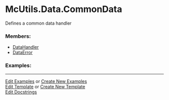 # <a id="McUtils.Data.CommonData">McUtils.Data.CommonData</a>
    
Defines a common data handler

### Members:

  - [DataHandler](CommonData/DataHandler.md)
  - [DataError](CommonData/DataError.md)

### Examples:



___

[Edit Examples](https://github.com/McCoyGroup/References/edit/gh-pages/Documentation/examples/McUtils/Data/CommonData.md) or 
[Create New Examples](https://github.com/McCoyGroup/References/new/gh-pages/?filename=Documentation/examples/McUtils/Data/CommonData.md) <br/>
[Edit Template](https://github.com/McCoyGroup/References/edit/gh-pages/Documentation/templates/McUtils/Data/CommonData.md) or 
[Create New Template](https://github.com/McCoyGroup/References/new/gh-pages/?filename=Documentation/templates/McUtils/Data/CommonData.md) <br/>
[Edit Docstrings](https://github.com/McCoyGroup/McUtils/edit/master/Data/CommonData/__init__.py?message=Update%20Docs)